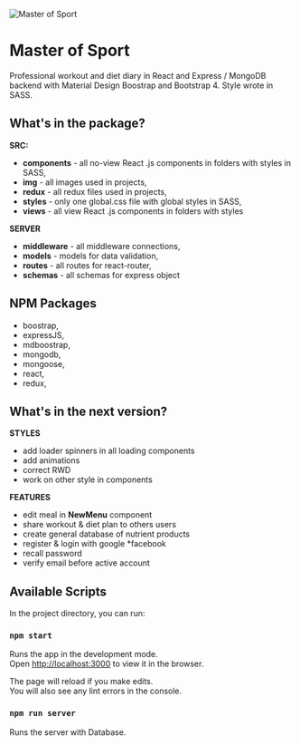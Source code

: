 ![Master of Sport](https://github.com/jatanski/master-of-sport/blob/master/public/main-page.JPG)
# Master of Sport
Professional workout and diet diary in React and Express / MongoDB backend with Material Design Boostrap and Bootstrap 4. Style wrote in SASS.

## What's in the package?

**SRC:**
* **components** - all no-view React .js components in folders with styles in SASS,
* **img** - all images used in projects,
* **redux** - all redux files used in projects,
* **styles** - only one global.css file with global styles in SASS,
* **views** - all view React .js components in folders with styles

**SERVER**
* **middleware** - all middleware connections,
* **models** - models for data validation,
* **routes** - all routes for react-router,
* **schemas** - all schemas for express object 

## NPM Packages
* boostrap,
* expressJS,
* mdboostrap,
* mongodb,
* mongoose,
* react,
* redux,

## What's in the next version?

**STYLES**
* add loader spinners in all loading components
* add animations
* correct RWD
* work on other style in components

**FEATURES**
* edit meal in **NewMenu** component
* share workout & diet plan to others users
* create general database of nutrient products
* register & login with google *facebook
* recall password
* verify email before active account

## Available Scripts

In the project directory, you can run:

### `npm start`

Runs the app in the development mode.<br>
Open [http://localhost:3000](http://localhost:3000) to view it in the browser.

The page will reload if you make edits.<br>
You will also see any lint errors in the console.

### `npm run server`

Runs the server with Database.


